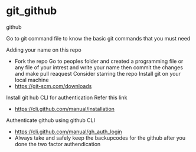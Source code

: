 # git_github
github

Go to git command file to know the basic git commands that you must need

Adding your name on this repo
* Fork the repo Go to peoples folder and created a programming file or any file of your intrest and write your name then commit the changes and make pull reaquest Consider starring the repo
Install git on your local machine
* https://git-scm.com/downloads

Install git hub CLI for authentication
Refer this link
* https://cli.github.com/manual/installation

Authenticate github using github CLI
* https://cli.github.com/manual/gh_auth_login
* Always take and safely keep the backupcodes for the github after you done the two factor authendication
